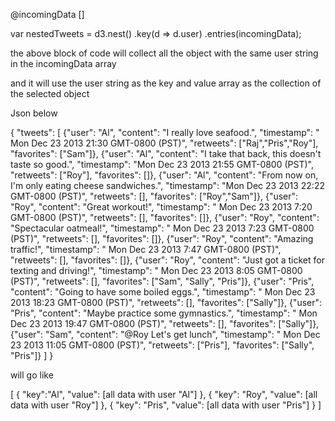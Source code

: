 @incomingData []

var nestedTweets = d3.nest()
  .key(d => d.user)
  .entries(incomingData);

the above block of code will collect all the object with the same user string in the incomingData array

and it will use the user string as the key and value array as the collection of the selected object

Json below

{
  "tweets": [
{"user": "Al", "content": "I really love seafood.", "timestamp": " Mon Dec 23 2013 21:30 GMT-0800 (PST)", "retweets": ["Raj","Pris","Roy"], "favorites": ["Sam"]},
{"user": "Al", "content": "I take that back, this doesn't taste so good.", "timestamp": "Mon Dec 23 2013 21:55 GMT-0800 (PST)", "retweets": ["Roy"], "favorites": []},
{"user": "Al", "content": "From now on, I'm only eating cheese sandwiches.", "timestamp": "Mon Dec 23 2013 22:22 GMT-0800 (PST)", "retweets": [], "favorites": ["Roy","Sam"]},
{"user": "Roy", "content": "Great workout!", "timestamp": " Mon Dec 23 2013 7:20 GMT-0800 (PST)", "retweets": [], "favorites": []},
{"user": "Roy", "content": "Spectacular oatmeal!", "timestamp": " Mon Dec 23 2013 7:23 GMT-0800 (PST)", "retweets": [], "favorites": []},
{"user": "Roy", "content": "Amazing traffic!", "timestamp": " Mon Dec 23 2013 7:47  GMT-0800 (PST)", "retweets": [], "favorites": []},
{"user": "Roy", "content": "Just got a ticket for texting and driving!", "timestamp": " Mon Dec 23 2013 8:05 GMT-0800 (PST)", "retweets": [], "favorites": ["Sam", "Sally", "Pris"]},
{"user": "Pris", "content": "Going to have some boiled eggs.", "timestamp": " Mon Dec 23 2013 18:23 GMT-0800 (PST)", "retweets": [], "favorites": ["Sally"]},
{"user": "Pris", "content": "Maybe practice some gymnastics.", "timestamp": " Mon Dec 23 2013 19:47  GMT-0800 (PST)", "retweets": [], "favorites": ["Sally"]},
{"user": "Sam", "content": "@Roy Let's get lunch", "timestamp": " Mon Dec 23 2013 11:05 GMT-0800 (PST)", "retweets": ["Pris"], "favorites": ["Sally", "Pris"]}
]
}

will go like

[
  {
    "key":"Al",
    "value": [all data with user "Al"]
  },
  {
    "key": "Roy",
    "value": [all data with user "Roy"]
  },
  {
    "key": "Pris",
    "value": [all data with user "Pris"]
  }
]
